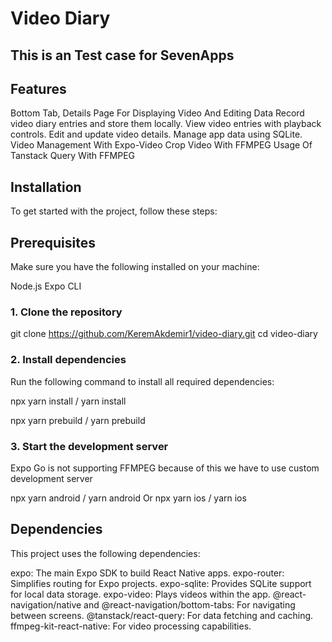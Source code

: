 # Video Diary

## This is an Test case for SevenApps

## Features
Bottom Tab,
Details Page For Displaying Video And Editing Data
Record video diary entries and store them locally.
View video entries with playback controls.
Edit and update video details.
Manage app data using SQLite.
Video Management With Expo-Video
Crop Video With FFMPEG
Usage Of Tanstack Query With FFMPEG

## Installation
To get started with the project, follow these steps:

## Prerequisites
Make sure you have the following installed on your machine:

Node.js
Expo CLI
### 1. Clone the repository

git clone https://github.com/KeremAkdemir1/video-diary.git
cd video-diary
### 2. Install dependencies
Run the following command to install all required dependencies:

npx yarn install / yarn install

npx yarn prebuild / yarn prebuild

### 3. Start the development server
Expo Go is not supporting FFMPEG because of this we have to use custom development server

npx yarn android / yarn android
Or
npx yarn ios / yarn ios

## Dependencies

This project uses the following dependencies:

expo: The main Expo SDK to build React Native apps.
expo-router: Simplifies routing for Expo projects.
expo-sqlite: Provides SQLite support for local data storage.
expo-video: Plays videos within the app.
@react-navigation/native and @react-navigation/bottom-tabs: For navigating between screens.
@tanstack/react-query: For data fetching and caching.
ffmpeg-kit-react-native: For video processing capabilities.